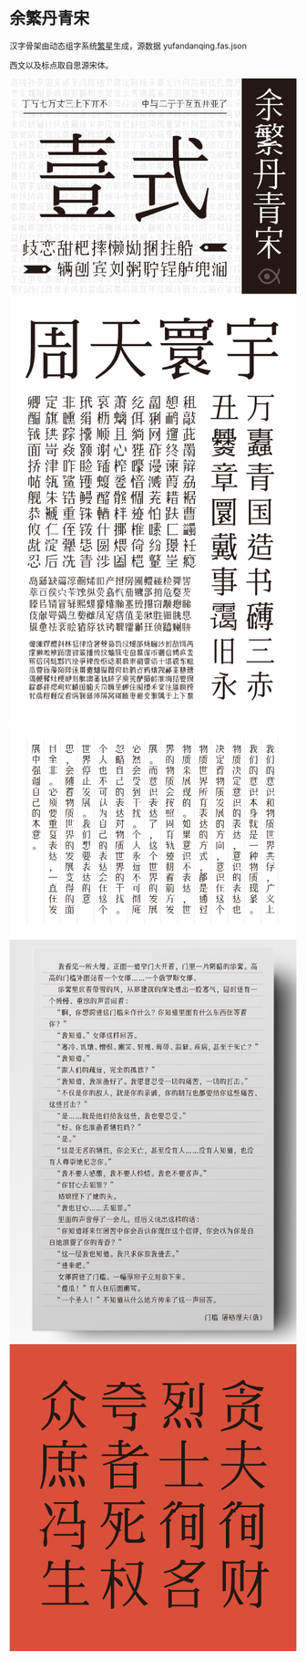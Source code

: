 # 余繁丹青宋
汉字骨架由动态组字系统[繁星](https://github.com/chilingg/fasing)生成，源数据 yufandanqing.fas.json

西文以及标点取自思源宋体。


![font info](/img/info0.png)
![font info](/img/info1.png)
![竖排测试](/img/info2.png)
![横排测试](/img/info3.png)
![大字测试](/img/info4.png)